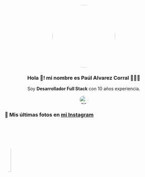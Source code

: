 <p align="center" width="300">
   <img class="image-profile" align="center" width="200" src="https://scontent.fuio35-1.fna.fbcdn.net/v/t39.30808-6/337258224_1644941305929923_7865582052276901844_n.jpg?_nc_cat=111&ccb=1-7&_nc_sid=5f2048&_nc_eui2=AeEReEIPhdjYTk_WeXGWqGClrrN5wtyVNp2us3nC3JU2nTEZtXqZkukXGcvXXgr4mz3CScMu-2Vg21Fa0aCteMll&_nc_ohc=3h0_iCtgDFAAX-1c-jZ&_nc_ht=scontent.fuio35-1.fna&oh=00_AfDM7bxOYTUJSeQGSAN1Vz1SW8u6NBQS2E1647mz_c-mWA&oe=65412F37" />
   <h3 align="center">Hola 👋! mi nombre es Paúl Alvarez Corral 👨🏻‍💻</h3>
</p>

<p align="center">Soy <strong>Desarrollador Full Stack</strong> con 10 años experiencia.</p>
<p align="center">
  <a href="https://www.instagram.com/gatoalvarezc/" target="blank">
    <img align="center" src="https://cdn.jsdelivr.net/npm/simple-icons@3.0.1/icons/instagram.svg" alt="paulalvarezc" height="28px" width="28px" />
  </a>
</p>

### 📸 Mis últimas fotos en [mi Instagram](https://www.instagram.com/gatoalvarezc/)

<a href='https://www.instagram.com/p/CunbfshryxkHJtFSKv07zJD55pMu5NI4mNXfnM0/' target='_blank'>
  <img width='20%' src='https://instagram.fuio35-1.fna.fbcdn.net/v/t51.2885-15/360041824_252520857534177_7299160806052676533_n.jpg?stp=dst-jpg_e15&efg=eyJ2ZW5jb2RlX3RhZyI6ImltYWdlX3VybGdlbi4xMDgweDEwODAuc2RyIn0&_nc_ht=instagram.fuio35-1.fna.fbcdn.net&_nc_cat=109&_nc_ohc=iFBTxyBZhgoAX8fDe_9&edm=ACWDqb8BAAAA&ccb=7-5&ig_cache_key=MzE0NTYwMzc5MDExMDkyNzk3Mg%3D%3D.2-ccb7-5&oh=00_AfB6hXgepGGNxJzSqIvnnfwnk0H1XkfLXmodGIhKbBaGIA&oe=653E443C&_nc_sid=ee9879' alt='Instagram photo' />
</a>

<style>
  img {
    border-radius: 50%;
  }
</style>
